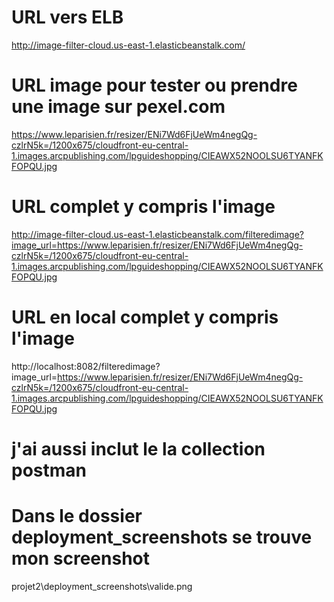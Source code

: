 # URL vers ELB
http://image-filter-cloud.us-east-1.elasticbeanstalk.com/

#  URL image pour tester ou prendre une image sur pexel.com
https://www.leparisien.fr/resizer/ENi7Wd6FjUeWm4negQg-czlrN5k=/1200x675/cloudfront-eu-central-1.images.arcpublishing.com/lpguideshopping/CIEAWX52NOOLSU6TYANFKFOPQU.jpg

# URL complet y compris l'image
http://image-filter-cloud.us-east-1.elasticbeanstalk.com/filteredimage?image_url=https://www.leparisien.fr/resizer/ENi7Wd6FjUeWm4negQg-czlrN5k=/1200x675/cloudfront-eu-central-1.images.arcpublishing.com/lpguideshopping/CIEAWX52NOOLSU6TYANFKFOPQU.jpg


# URL  en local complet y compris l'image
http://localhost:8082/filteredimage?image_url=https://www.leparisien.fr/resizer/ENi7Wd6FjUeWm4negQg-czlrN5k=/1200x675/cloudfront-eu-central-1.images.arcpublishing.com/lpguideshopping/CIEAWX52NOOLSU6TYANFKFOPQU.jpg

# j'ai aussi inclut le la collection postman

# Dans le dossier deployment_screenshots se trouve mon screenshot
projet2\deployment_screenshots\valide.png
